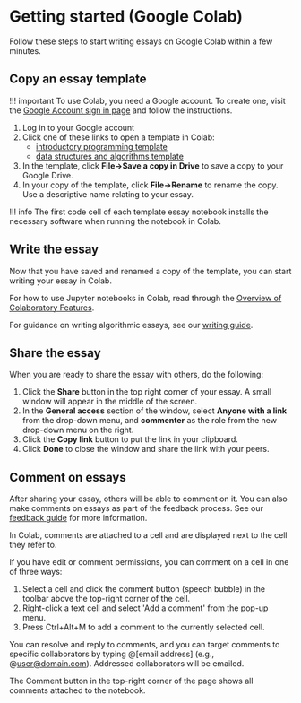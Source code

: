 # Getting started (Google Colab)

Follow these steps to start writing essays on Google Colab within a few minutes.

## Copy an essay template

!!! important
    To use Colab, you need a Google account.
    To create one, visit the [Google Account sign in
    page](https://accounts.google.com/signin) and follow the instructions.

1. Log in to your Google account
2. Click one of these links to open a template in Colab:
    - [introductory programming template](https://colab.research.google.com/github/dsa-ou/algoesup/blob/main/src/docs/essays/template-intro-programming.ipynb)
    - [data structures and algorithms template](https://colab.research.google.com/github/dsa-ou/algoesup/blob/main/src/docs/essays/template-data-structures.ipynb)
3. In the template, click **File->Save a copy in Drive** to save a copy to your Google Drive.
4. In your copy of the template, click **File->Rename** to rename the copy.
   Use a descriptive name relating to your essay.

!!! info
    The first code cell of each template essay notebook installs
    the necessary software when running the notebook in Colab.

## Write the essay

Now that you have saved and renamed a copy of the template,
you can start writing your essay in Colab.

For how to use Jupyter notebooks in Colab, read through the
[Overview of Colaboratory Features](https://colab.research.google.com/notebooks/basic_features_overview.ipynb).

For guidance on writing algorithmic essays, see our [writing guide](writing.md).

## Share the essay

When you are ready to share the essay with others, do the following:

1. Click the **Share** button in the top right corner of your essay.
   A small window will appear in the middle of the screen.
2. In the **General access** section of the window, select **Anyone with a link**
   from the drop-down menu, and **commenter** as the role from the new drop-down menu on the right.
3. Click the **Copy link** button to put the link in your clipboard.
4. Click **Done** to close the window and share the link with your peers.

## Comment on essays

After sharing your essay, others will be able to comment on it.
You can also make comments on essays as part of the feedback process.
See our [feedback guide](feedback.md) for more information.

In Colab, comments are attached to a cell and are displayed next to the cell they refer to.

If you have edit or comment permissions, you can comment on a cell in one of three ways:

1. Select a cell and click the comment button (speech bubble) in the toolbar
   above the top-right corner of the cell.
2. Right-click a text cell and select 'Add a comment' from the pop-up menu.
3. Press Ctrl+Alt+M to add a comment to the currently selected cell.

You can resolve and reply to comments, and you can target comments to specific collaborators
by typing @[email address] (e.g., @user@domain.com). Addressed collaborators will be emailed.

The Comment button in the top-right corner of the page shows all comments attached to the notebook.
